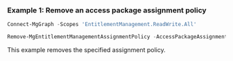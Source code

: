 ### Example 1: Remove an access package assignment policy

```powershell
Connect-MgGraph -Scopes 'EntitlementManagement.ReadWrite.All'

Remove-MgEntitlementManagementAssignmentPolicy -AccessPackageAssignmentPolicyId '62073739-d160-40e4-8367-87e88d85d083'
```

This example removes the specified assignment policy.
